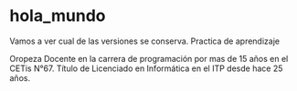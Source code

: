 # hola_mundo

Vamos a ver cual de las versiones se conserva.
Practica de aprendizaje


Oropeza
Docente en la carrera de programación por mas de 15 años en el CETis N°67.
Título de Licenciado en Informática en el ITP desde hace 25 años.


